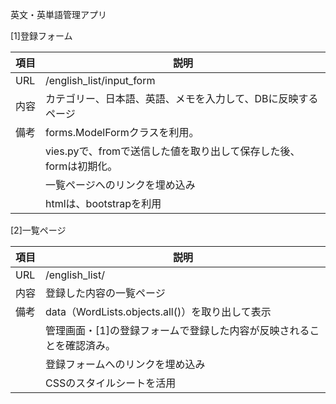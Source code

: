 英文・英単語管理アプリ

[1]登録フォーム　

|項目  | 説明|
|-----------------|----------------------------------------------|
| URL   | /english_list/input_form|
| 内容  | カテゴリー、日本語、英語、メモを入力して、DBに反映するページ                              |
| 備考  | forms.ModelFormクラスを利用。|
| 　　  |  vies.pyで、fromで送信した値を取り出して保存した後、formは初期化。
| 　　  | 一覧ページへのリンクを埋め込み
| 　　  | htmlは、bootstrapを利用


[2]一覧ページ

|項目  | 説明|
|-----------------|----------------------------------------------|
| URL         | /english_list/ |
| 内容  | 登録した内容の一覧ページ|
| 備考  | data（WordLists.objects.all()）を取り出して表示|
| 　　  | 管理画面・[1]の登録フォームで登録した内容が反映されることを確認済み。
| 　　  | 登録フォームへのリンクを埋め込み
| 　　  | CSSのスタイルシートを活用

